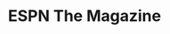 ---
collection_archive: true
collection_awards: []
collection_category:
  - Sports + Athletes
  - Editorial
  - 'Studio '
  - Humor
  - Portraits
  - Color
collection_content: ''
collection_cover: 'https://d1sf55qlb7p6hz.cloudfront.net/espn_mlb_covers-5.jpg'
collection_cover_mobile: 'https://d1sf55qlb7p6hz.cloudfront.net/verticalcovers-36.jpg'
collection_description: >-
  Cover story celebrating the personalities of both players and coaches in Major
  League Baseball.
collection_description_alignment: center
collection_exhibition: []
collection_filter: Commissioned + Stock
collection_hidden: false
collection_meta: MLB Preview
collection_press: []
collection_preview:
  - 'https://d1sf55qlb7p6hz.cloudfront.net/espn_mlb_covers-3.jpg'
  - 'https://d1sf55qlb7p6hz.cloudfront.net/espn_mlb_covers-4.jpg'
  - 'https://d1sf55qlb7p6hz.cloudfront.net/espn_mlb_covers-5.jpg'
  - 'https://d1sf55qlb7p6hz.cloudfront.net/espn_mlb_covers-1.jpg'
  - 'https://d1sf55qlb7p6hz.cloudfront.net/espn_mlb_covers-2.jpg'
cover_image: 'https://d1sf55qlb7p6hz.cloudfront.net/social-26.jpg'
date: ''
hide_footer: true
layout: blocks
logo: ''
navigation_theme: white
px_extra: true
slug: personalities-of-the-mlb
theme_color: '#ADCCFF'
theme_color_all_works: '#67E170'
title: ESPN The Magazine
seo:
  meta_description: >-
    Jesse Rieser photographs the biggest names in Baseball for the cover of
    ESPN. Jesse Rieser made these fun portraits at Spring Training in Phoenix,
    Arizona. 
collection_layout_builder:
  - _bookshop_name: collections/media-row
    row_alignment: between
  - _bookshop_name: collections/media-element
    block: media-element
    color: '#F6F0EA'
    image: 'https://d1sf55qlb7p6hz.cloudfront.net/espn_mlb-2.jpg'
    margin_left: '10'
    margin_right: '0'
    margin_y: '100'
    width: '30'
  - _bookshop_name: collections/media-element
    block: media-element
    color: '#F1EAEA'
    image: 'https://d1sf55qlb7p6hz.cloudfront.net/espn_mlb-3.jpg'
    margin_left: '0'
    margin_right: '10'
    margin_y: '500'
    width: '40'
  - _bookshop_name: collections/media-row
    row_alignment: between
  - _bookshop_name: collections/media-element
    block: media-element
    color: '#E4F1F3'
    image: 'https://d1sf55qlb7p6hz.cloudfront.net/espn_mlb-4.jpg'
    margin_left: '35'
    margin_y: '300'
    width: '20'
  - _bookshop_name: collections/media-element
    block: media-element
    color: '#F2E1E1'
    image: 'https://d1sf55qlb7p6hz.cloudfront.net/espn_mlb-5.jpg'
    margin_left: '0'
    margin_right: '5'
    margin_y: '100'
    width: '33'
  - _bookshop_name: collections/media-row
    row_alignment: between
  - _bookshop_name: collections/media-element
    block: media-element
    color: '#F2BAB6'
    image: 'https://d1sf55qlb7p6hz.cloudfront.net/espn_mlb-6.jpg'
    margin_left: '5'
    margin_right: '0'
    margin_y: '50'
    width: '40'
  - _bookshop_name: collections/media-element
    block: media-element
    color: '#E2ECFC'
    image: 'https://d1sf55qlb7p6hz.cloudfront.net/espn_mlb-7.jpg'
    margin_left: '0'
    margin_right: '20'
    margin_y: '200'
    width: '30'
  - _bookshop_name: collections/media-row
    row_alignment: between
  - _bookshop_name: collections/media-element
    block: media-element
    color: '#E9E8F2'
    image: 'https://d1sf55qlb7p6hz.cloudfront.net/espn_mlb-8.jpg'
    margin_left: '30'
    margin_right: '0'
    margin_y: '100'
    width: '25'
  - _bookshop_name: collections/media-element
    block: media-element
    color: '#F9F6DB'
    image: 'https://d1sf55qlb7p6hz.cloudfront.net/espn_mlb-9.jpg'
    margin_left: '0'
    margin_right: '5'
    margin_y: '200'
    width: '33'
  - _bookshop_name: collections/media-row
    row_alignment: between
  - _bookshop_name: collections/media-element
    block: media-element
    color: '#D9E6F4'
    image: 'https://d1sf55qlb7p6hz.cloudfront.net/espn_mlb-10.jpg'
    margin_left: '35'
    margin_right: '0'
    margin_y: '100'
    width: '40'
  - _bookshop_name: collections/media-row
    row_alignment: between
  - _bookshop_name: collections/media-element
    block: media-element
    color: '#E6F2E2'
    image: 'https://d1sf55qlb7p6hz.cloudfront.net/espn_mlb-11.jpg'
    margin_left: '20'
    margin_y: '100'
    width: '30'
  - _bookshop_name: collections/media-element
    block: media-element
    color: '#F7ECEC'
    image: 'https://d1sf55qlb7p6hz.cloudfront.net/espn_mlb-12.jpg'
    margin_left: '0'
    margin_right: '15'
    margin_y: '100'
    width: '30'
  - _bookshop_name: collections/media-row
    row_alignment: between
  - _bookshop_name: collections/media-element
    block: media-element
    color: '#F2EEE6'
    image: 'https://d1sf55qlb7p6hz.cloudfront.net/espn_mlb-13.jpg'
    margin_left: '5'
    margin_right: '0'
    margin_y: '100'
    width: '40'
  - _bookshop_name: collections/media-row
    row_alignment: between
  - _bookshop_name: collections/media-element
    block: media-element
    color: '#DDE5F2'
    image: 'https://d1sf55qlb7p6hz.cloudfront.net/espn_mlb-14.jpg'
    margin_left: '25'
    margin_y: '100'
    width: '45'
  - _bookshop_name: collections/media-row
    row_alignment: between
  - _bookshop_name: collections/media-element
    block: media-element
    color: '#E5F2F0'
    image: 'https://d1sf55qlb7p6hz.cloudfront.net/espn_mlb-15.jpg'
    margin_left: '15'
    margin_right: '0'
    margin_y: '100'
    width: '25'
  - _bookshop_name: collections/media-element
    block: media-element
    color: '#F2DFDF'
    image: 'https://d1sf55qlb7p6hz.cloudfront.net/espn_mlb-16.jpg'
    margin_right: '15'
    margin_y: '200'
    width: '33'
  - _bookshop_name: collections/media-row
    row_alignment: between
  - _bookshop_name: collections/media-element
    block: media-element
    color: '#F0EEF3'
    image: 'https://d1sf55qlb7p6hz.cloudfront.net/espn_mlb-17.jpg'
    margin_left: '25'
    margin_right: '0'
    margin_y: '100'
    width: '50'
  - _bookshop_name: collections/media-row
    row_alignment: between
  - _bookshop_name: collections/media-element
    block: media-element
    color: '#F1EEE0'
    image: 'https://d1sf55qlb7p6hz.cloudfront.net/espn_mlb-18.jpg'
    margin_left: '5'
    margin_right: '0'
    margin_y: '100'
    width: '40'
  - _bookshop_name: collections/media-element
    block: media-element
    color: '#E1F0F3'
    image: 'https://d1sf55qlb7p6hz.cloudfront.net/espn_mlb-19.jpg'
    margin_left: '0'
    margin_right: '20'
    margin_y: '700'
    width: '30'
  - _bookshop_name: collections/media-row
    row_alignment: between
  - _bookshop_name: collections/media-element
    block: media-element
    color: '#F4E0E0'
    image: 'https://d1sf55qlb7p6hz.cloudfront.net/espn_mlb-20.jpg'
    margin_left: '30'
    margin_right: '0'
    margin_y: '100'
    width: '33'
  - _bookshop_name: collections/media-row
    row_alignment: between
  - _bookshop_name: collections/media-element
    block: media-element
    color: '#F3DFD1'
    image: 'https://d1sf55qlb7p6hz.cloudfront.net/espn_mlb-21.jpg'
    margin_left: '50'
    margin_y: '100'
    width: '45'
  - _bookshop_name: collections/media-row
    row_alignment: between
  - _bookshop_name: collections/media-element
    block: media-element
    color: '#FEF3D8'
    image: 'https://d1sf55qlb7p6hz.cloudfront.net/espn_mlb-22.jpg'
    margin_left: '5'
    margin_right: '0'
    margin_y: '100'
    width: '25'
  - _bookshop_name: collections/media-element
    block: media-element
    color: '#EADEF1'
    image: 'https://d1sf55qlb7p6hz.cloudfront.net/espn_mlb-23.jpg'
    margin_left: '0'
    margin_right: '45'
    margin_y: '200'
    width: '20'
  - _bookshop_name: collections/media-row
    row_alignment: between
  - _bookshop_name: collections/media-element
    block: media-element
    color: '#DAEAF8'
    image: 'https://d1sf55qlb7p6hz.cloudfront.net/espn_mlb-24.jpg'
    margin_left: '15'
    margin_right: '0'
    margin_y: '100'
    width: '45'
  - _bookshop_name: collections/media-element
    block: media-element
    color: '#F5E3E3'
    image: 'https://d1sf55qlb7p6hz.cloudfront.net/espn_mlb-25.jpg'
    margin_right: '10'
    margin_y: '400'
    width: '20'
  - _bookshop_name: collections/media-row
    row_alignment: between
  - _bookshop_name: collections/media-element
    block: media-element
    color: '#E0F6F2'
    image: 'https://d1sf55qlb7p6hz.cloudfront.net/espn_mlb-26.jpg'
    margin_left: '45'
    margin_right: '0'
    margin_y: '100'
    width: '30'
  - _bookshop_name: collections/media-row
    row_alignment: between
  - _bookshop_name: collections/media-element
    block: media-element
    color: '#DBE2F4'
    image: 'https://d1sf55qlb7p6hz.cloudfront.net/espn_mlb-27.jpg'
    margin_left: '15'
    margin_right: '0'
    margin_y: '300'
    width: '40'
  - _bookshop_name: collections/media-element
    block: media-element
    color: '#F9DDDE'
    image: 'https://d1sf55qlb7p6hz.cloudfront.net/espn_mlb-28.jpg'
    margin_left: '0'
    margin_right: '15'
    margin_y: '100'
    width: '20'
  - _bookshop_name: collections/media-row
    row_alignment: between
  - _bookshop_name: collections/media-element
    block: media-element
    color: '#EBFBFF'
    image: 'https://d1sf55qlb7p6hz.cloudfront.net/espn_mlb-29.jpg'
    margin_left: '30'
    margin_y: '100'
    width: '40'
  - _bookshop_name: collections/media-element
    block: media-element
    color: '#EDF0F2'
    image: 'https://d1sf55qlb7p6hz.cloudfront.net/espn_mlb-1.jpg'
    margin_left: '40'
    margin_right: '0'
    margin_y: '200'
    width: '20'
  - _bookshop_name: collections/media-row-end
---